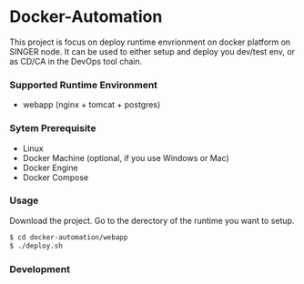 # Docker-Automation

This project is focus on deploy runtime envrionment on docker platform on SINGER node. It can be used to either setup and deploy you dev/test env, or as CD/CA in the DevOps tool chain.

### Supported Runtime Environment
  - webapp (nginx + tomcat + postgres)

### Sytem Prerequisite
  - Linux
  - Docker Machine (optional, if you use Windows or Mac)
  - Docker Engine
  - Docker Compose
 
### Usage
Download the project.
Go to the derectory of the runtime you want to setup.
```sh
$ cd docker-automation/webapp
$ ./deploy.sh
```

### Development


